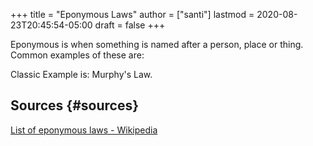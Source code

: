 +++
title = "Eponymous Laws"
author = ["santi"]
lastmod = 2020-08-23T20:45:54-05:00
draft = false
+++

Eponymous is when something is named after a person, place or thing. Common examples of these are:

Classic Example is: Murphy's Law.


## Sources {#sources}

[List of eponymous laws - Wikipedia](https://en.wikipedia.org/wiki/List%5Fof%5Feponymous%5Flaws)
